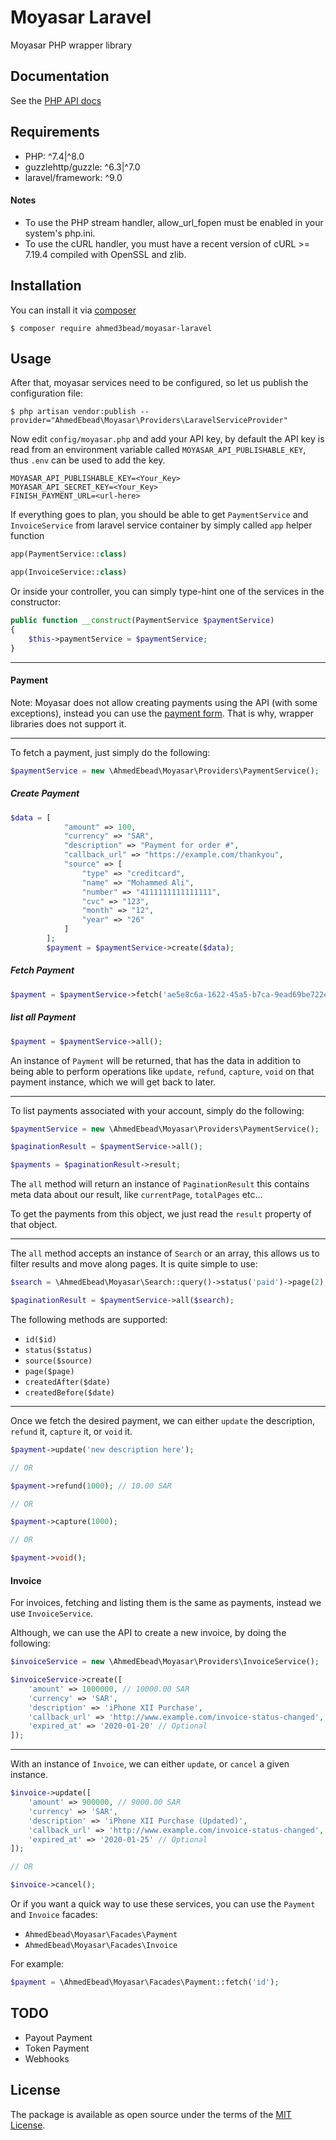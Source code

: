 
# Moyasar Laravel

Moyasar PHP wrapper library

## Documentation

See the [PHP API docs](https://docs.moyasar.com/introduction)

## Requirements

- PHP: ^7.4|^8.0
- guzzlehttp/guzzle: ^6.3|^7.0
- laravel/framework: ^9.0

#### Notes

- To use the PHP stream handler, allow_url_fopen must be enabled in your system's php.ini.
- To use the cURL handler, you must have a recent version of cURL >= 7.19.4 compiled with OpenSSL and zlib.

## Installation

You can install it via [composer](https://getcomposer.org/)

    $ composer require ahmed3bead/moyasar-laravel

## Usage


After that, moyasar services need to be configured, so let us publish the configuration file:

    $ php artisan vendor:publish --provider="AhmedEbead\Moyasar\Providers\LaravelServiceProvider"

Now edit `config/moyasar.php` and add your API key, by default the API key is read from
an environment variable called `MOYASAR_API_PUBLISHABLE_KEY`, thus `.env` can be used to add the key.

```env
MOYASAR_API_PUBLISHABLE_KEY=<Your_Key>
MOYASAR_API_SECRET_KEY=<Your_Key>
FINISH_PAYMENT_URL=<url-here>
```

If everything goes to plan, you should be able to get `PaymentService` and `InvoiceService`
from laravel service container by simply called `app` helper function

```php
app(PaymentService::class)
```

```php
app(InvoiceService::class)
```

Or inside your controller, you can simply type-hint one of the services in the constructor:

```php
public function __construct(PaymentService $paymentService)
{
    $this->paymentService = $paymentService;
}
```

---

#### Payment

Note: Moyasar does not allow creating payments using the API (with some exceptions), instead you can use
the [payment form](https://moyasar.com/docs/payments/create-payment/mpf/). That is why, wrapper libraries does not support it.

---

To fetch a payment, just simply do the following:

```php
$paymentService = new \AhmedEbead\Moyasar\Providers\PaymentService();
```
##### Create Payment

```php
$data = [
            "amount" => 100,
            "currency" => "SAR",
            "description" => "Payment for order #",
            "callback_url" => "https://example.com/thankyou",
            "source" => [
                "type" => "creditcard",
                "name" => "Mohammed Ali",
                "number" => "4111111111111111",
                "cvc" => "123",
                "month" => "12",
                "year" => "26"
            ]
        ];
        $payment = $paymentService->create($data);
```

##### Fetch Payment
```php
$payment = $paymentService->fetch('ae5e8c6a-1622-45a5-b7ca-9ead69be722e');
```

##### list all Payment
```php
$payment = $paymentService->all();
```

An instance of `Payment` will be returned, that has the data in addition to being able
to perform operations like `update`, `refund`, `capture`, `void` on that payment instance,
which we will get back to later.

---

To list payments associated with your account, simply do the following:

```php
$paymentService = new \AhmedEbead\Moyasar\Providers\PaymentService();

$paginationResult = $paymentService->all();

$payments = $paginationResult->result;
```

The `all` method will return an instance of `PaginationResult` this contains meta data
about our result, like `currentPage`, `totalPages` etc...

To get the payments from this object, we just read the `result` property of that object.

---

The `all` method accepts an instance of `Search` or an array, this allows us to filter
results and move along pages. It is quite simple to use:

```php
$search = \AhmedEbead\Moyasar\Search::query()->status('paid')->page(2);

$paginationResult = $paymentService->all($search);
```

The following methods are supported:

- `id($id)`
- `status($status)`
- `source($source)`
- `page($page)`
- `createdAfter($date)`
- `createdBefore($date)`

---

Once we fetch the desired payment, we can either `update` the description, `refund` it,
`capture` it, or `void` it.

```php
$payment->update('new description here');

// OR

$payment->refund(1000); // 10.00 SAR

// OR

$payment->capture(1000);

// OR

$payment->void();
```

#### Invoice

For invoices, fetching and listing them is the same as payments, instead we use `InvoiceService`.

Although, we can use the API to create a new invoice, by doing the following:

```php
$invoiceService = new \AhmedEbead\Moyasar\Providers\InvoiceService();

$invoiceService->create([
    'amount' => 1000000, // 10000.00 SAR
    'currency' => 'SAR',
    'description' => 'iPhone XII Purchase',
    'callback_url' => 'http://www.example.com/invoice-status-changed', // Optional
    'expired_at' => '2020-01-20' // Optional
]);
```

---

With an instance of `Invoice`, we can either `update`, or `cancel` a given instance.

```php
$invoice->update([
    'amount' => 900000, // 9000.00 SAR
    'currency' => 'SAR',
    'description' => 'iPhone XII Purchase (Updated)',
    'callback_url' => 'http://www.example.com/invoice-status-changed', // Optional
    'expired_at' => '2020-01-25' // Optional
]);

// OR

$invoice->cancel();
```


Or if you want a quick way to use these services, you can use the `Payment` and `Invoice` facades:

- `AhmedEbead\Moyasar\Facades\Payment`
- `AhmedEbead\Moyasar\Facades\Invoice`

For example:

```php
$payment = \AhmedEbead\Moyasar\Facades\Payment::fetch('id');
```

## TODO
- Payout Payment
- Token Payment
- Webhooks

## License

The package is available as open source under the terms of the [MIT License](http://opensource.org/licenses/MIT).


